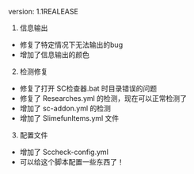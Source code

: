 version: 1.1REALEASE
1. 信息输出
- 修复了特定情况下无法输出的bug
- 增加了信息输出的颜色
2. 检测修复
- 修复了打开 SC检查器.bat 时目录错误的问题
- 修复了 Researches.yml 的检测，现在可以正常检测了
- 增加了 sc-addon.yml 的检测
- 增加了 SlimefunItems.yml 文件
3. 配置文件
- 增加了 Sccheck-config.yml
- 可以给这个脚本配置一些东西了！